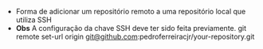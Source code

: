  - Forma de adicionar um repositório remoto a uma repositório local que utiliza SSH
 - **Obs** A configuração da chave SSH deve ter sido feita previamente.
git remote set-url origin git@github.com:pedroferreiracjr/your-repository.git
